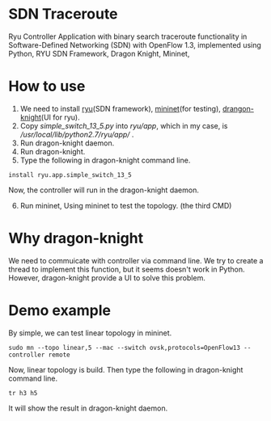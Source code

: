 # SDN Traceroute
Ryu Controller Application with binary search traceroute functionality in Software-Defined Networking (SDN) with OpenFlow 1.3, implemented using Python, RYU SDN Framework, Dragon Knight, Mininet, 

# How to use
1. We need to install [ryu](https://github.com/osrg/ryu)(SDN framework), [mininet](https://github.com/mininet/mininet)(for testing), [drangon-knight](https://github.com/Ryu-Dragon-Knight/Dragon-Knight)(UI for ryu).
2. Copy _simple_switch_13_5.py_ into _ryu/app_, which in my case, is _/usr/local/lib/python2.7/ryu/app/_ .
3. Run dragon-knight daemon.
4. Run dragon-knight.
5. Type the following in dragon-knight command line.
```
install ryu.app.simple_switch_13_5
```
  Now, the controller will run in the dragon-knight daemon.
  
6. Run mininet, Using mininet to test the topology. (the third CMD)
# Why dragon-knight
We need to commuicate with controller via command line. We try to create a thread to implement this function, but it seems doesn't work in Python. However, dragon-knight provide a UI to solve this problem.

# Demo example
By simple, we can test linear topology in mininet.
```
sudo mn --topo linear,5 --mac --switch ovsk,protocols=OpenFlow13 --controller remote
```
Now, linear topology is build. Then type the following in dragon-knight command line.
```
tr h3 h5
```
It will show the result in dragon-knight daemon.
